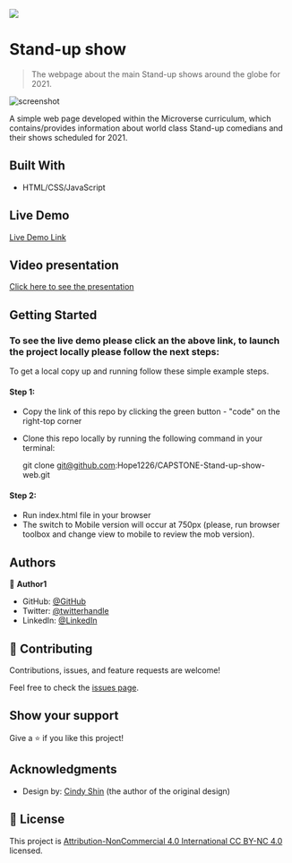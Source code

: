![](https://img.shields.io/badge/Microverse-blueviolet)

# Stand-up show 

> The webpage about the main Stand-up shows around the globe for 2021.

![screenshot](./aseets/images/readme-screenshot/screen.png)

A simple web page developed within the Microverse curriculum, which contains/provides information about world class Stand-up comedians and their shows scheduled for 2021.

## Built With

- HTML/CSS/JavaScript

## Live Demo

[Live Demo Link](https://hope1226.github.io/CAPSTONE-Stand-up-show-web/)

## Video presentation

[Click here to see the presentation](https://www.loom.com/share/81a655b5649b48f2a9c4bc92315697bf)


## Getting Started

### To see the live demo please click an the above link, to launch the project locally please follow the next steps:

To get a local copy up and running follow these simple example steps.

#### Step 1:
- Copy the link of this repo by clicking the green button - "code" on the right-top corner
- Clone this repo locally by running the following command in your terminal:

  git clone git@github.com:Hope1226/CAPSTONE-Stand-up-show-web.git

#### Step 2:
- Run index.html file in your browser
- The switch to Mobile version will occur at 750px (please, run browser toolbox and change view to mobile to review the mob version).


## Authors

👤 **Author1**

- GitHub: [@GitHub](https://github.com/githubhandle)
- Twitter: [@twitterhandle](https://twitter.com/twitterhandle)
- LinkedIn: [@LinkedIn](linkedin.com/in/umidjon-ustabaev-03b92b11a)


## 🤝 Contributing

Contributions, issues, and feature requests are welcome!

Feel free to check the [issues page](../../issues/).

## Show your support

Give a ⭐️ if you like this project!

## Acknowledgments

- Design by: [Cindy Shin](https://www.behance.net/adagio07) (the author of the original design)


## 📝 License

This project is [Attribution-NonCommercial 4.0 International CC BY-NC 4.0](https://creativecommons.org/licenses/by-nc/4.0/) licensed.